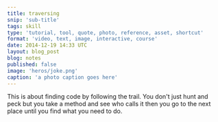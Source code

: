 ```yaml
---
title: traversing
snip: 'sub-title'
tags: skill
type: 'tutorial, tool, quote, photo, reference, asset, shortcut'
format: 'video, text, image, interactive, course'
date: 2014-12-19 14:33 UTC
layout: blog_post
blog: notes
published: false
image: 'heros/joke.png'
caption: 'a photo caption goes here'
---
```


This is about finding code by following the trail. You don't just hunt and peck but you take a method and see who calls it then you go to the next place until you find what you need to do.

